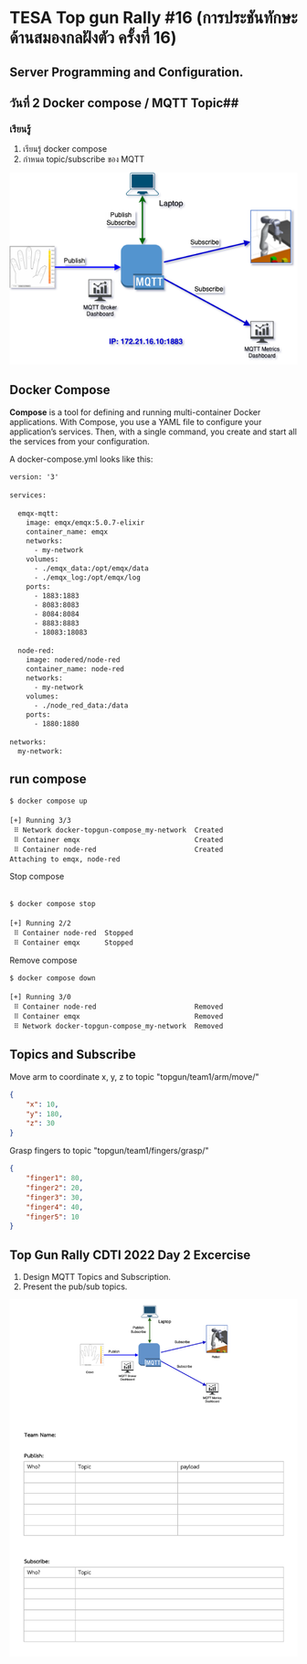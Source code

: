 # TESA Top gun Rally #16 (การประชันทักษะด้านสมองกลฝังตัว ครั้งที่ 16)

## Server Programming and Configuration.


## วันที่ 2 Docker compose / MQTT Topic##
### เรียนรู้ ###
1. เรียนรู้ docker compose
2. กำหนด topic/subscribe ของ MQTT

![EMQX](./assets/CDTI%20Topgun2022-broker.png)


## Docker Compose ##

**Compose** is a tool for defining and running multi-container Docker applications. With Compose, you use a YAML file to configure your application’s services. Then, with a single command, you create and start all the services from your configuration.

A docker-compose.yml looks like this:
```Docker
version: '3'

services:

  emqx-mqtt:
    image: emqx/emqx:5.0.7-elixir
    container_name: emqx
    networks:
      - my-network
    volumes:
      - ./emqx_data:/opt/emqx/data
      - ./emqx_log:/opt/emqx/log
    ports:
      - 1883:1883
      - 8083:8083 
      - 8084:8084 
      - 8883:8883 
      - 18083:18083 

  node-red:
    image: nodered/node-red
    container_name: node-red
    networks:
      - my-network
    volumes:
      - ./node_red_data:/data
    ports:
      - 1880:1880

networks:
  my-network:

```

## run compose ## 

```bash
$ docker compose up

[+] Running 3/3
 ⠿ Network docker-topgun-compose_my-network  Created                                                  0.0s
 ⠿ Container emqx                            Created                                                  0.1s
 ⠿ Container node-red                        Created                                                  0.0s
Attaching to emqx, node-red

```

Stop compose
```bash

$ docker compose stop 

[+] Running 2/2
 ⠿ Container node-red  Stopped                                                                        0.1s
 ⠿ Container emqx      Stopped                                                                        1.4s

```

Remove compose
```bash
$ docker compose down

[+] Running 3/0
 ⠿ Container node-red                        Removed                                                  0.0s
 ⠿ Container emqx                            Removed                                                  0.0s
 ⠿ Network docker-topgun-compose_my-network  Removed                                                  0.1s

```
## Topics and Subscribe ##

Move arm to coordinate x, y, z to topic "topgun/team1/arm/move/"
```json
{
    "x": 10,
    "y": 180,
    "z": 30
}

```

Grasp fingers to topic "topgun/team1/fingers/grasp/"
```json
{
    "finger1": 80,
    "finger2": 20,
    "finger3": 30,
    "finger4": 40,
    "finger5": 10
}
```

## Top Gun Rally CDTI 2022 Day 2 Excercise ##

1. Design MQTT Topics and Subscription.
2. Present the pub/sub topics.

![pubsub](./assets/pubsub.png)
